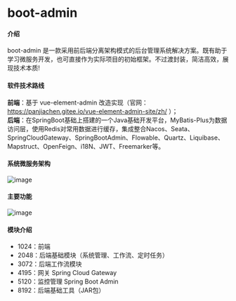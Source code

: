 # boot-admin

#### 介绍

boot-admin 是一款采用前后端分离架构模式的后台管理系统解决方案。既有助于学习微服务开发，也可直接作为实际项目的初始框架。不过渡封装，简洁高效，展现技术本质!

#### 软件技术路线

**前端**：基于 vue-element-admin 改造实现（官网：<https://panjiachen.gitee.io/vue-element-admin-site/zh/> ）；</br>
**后端**：在SpringBoot基础上搭建的一个Java基础开发平台，MyBatis-Plus为数据访问层，使用Redis对常用数据进行缓存，集成整合Nacos、Seata、SpringCloudGateway、SpringBootAdmin、Flowable、Quartz、Liquibase、Mapstruct、OpenFeign、i18N、JWT、Freemarker等。

#### 系统微服务架构

![image](https://gitee.com/soft1314/boot-admin-vue/raw/master/arch.png)

#### 主要功能

![image](https://gitee.com/soft1314/boot-admin-vue/raw/master/func.png)

#### 模块介绍

*   1024：前端
*   2048：后端基础模块（系统管理、工作流、定时任务）
*   3072：后端工作流模块
*   4195：网关 Spring Cloud Gateway
*   5120：监控管理 Spring Boot Admin
*   8192：后端基础工具（JAR包）

